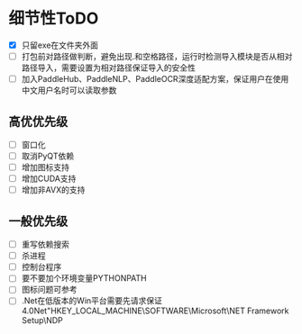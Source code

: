 # 细节性ToDO
- [x] 只留exe在文件夹外面
- [ ] 打包前对路径做判断，避免出现.和空格路径，运行时检测导入模块是否从相对路径导入，需要设置为相对路径保证导入的安全性
- [ ] 加入PaddleHub、PaddleNLP、PaddleOCR深度适配方案，保证用户在使用中文用户名时可以读取参数

## 高优优先级
- [ ] 窗口化
- [ ] 取消PyQT依赖
- [ ] 增加图标支持
- [ ] 增加CUDA支持
- [ ] 增加非AVX的支持
## 一般优先级
- [ ] 重写依赖搜索
- [ ] 杀进程
- [ ] 控制台程序
- [ ] 要不要加个环境变量PYTHONPATH
- [ ] 图标问题可参考
- [ ] .Net在低版本的Win平台需要先请求保证4.0Net"HKEY_LOCAL_MACHINE\SOFTWARE\Microsoft\NET Framework Setup\NDP
